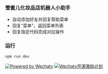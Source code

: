 ### 雪蜜儿化妆品店机器人小助手
- 自动添加好友并回复帮助菜单
- 回复“菜单"，返回菜单列表
- 回复指定代码完成对应操作

### 运行
```shell
npm run dev
```

[![Powered by Wechaty](https://img.shields.io/badge/Powered%20By-Wechaty-green.svg)](https://github.com/chatie/wechaty)
[![Wechaty开源激励计划](https://img.shields.io/badge/Wechaty-开源激励计划-green.svg)](https://github.com/juzibot/Welcome/wiki/Everything-about-Wechaty)